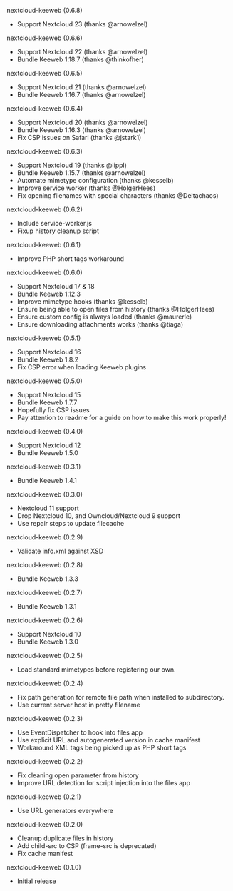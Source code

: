 nextcloud-keeweb (0.6.8)
* Support Nextcloud 23 (thanks @arnowelzel)

nextcloud-keeweb (0.6.6)
* Support Nextcloud 22 (thanks @arnowelzel)
* Bundle Keeweb 1.18.7 (thanks @thinkofher)

nextcloud-keeweb (0.6.5)
* Support Nextcloud 21 (thanks @arnowelzel)
* Bundle Keeweb 1.16.7 (thanks @arnowelzel)

nextcloud-keeweb (0.6.4)
* Support Nextcloud 20 (thanks @arnowelzel)
* Bundle Keeweb 1.16.3 (thanks @arnowelzel)
* Fix CSP issues on Safari (thanks @jstark1)

nextcloud-keeweb (0.6.3)
* Support Nextcloud 19 (thanks @lippl)
* Bundle Keeweb 1.15.7 (thanks @arnowelzel)
* Automate mimetype configuration (thanks @kesselb)
* Improve service worker (thanks @HolgerHees)
* Fix opening filenames with special characters (thanks @Deltachaos)

nextcloud-keeweb (0.6.2)
* Include service-worker.js
* Fixup history cleanup script

nextcloud-keeweb (0.6.1)
* Improve PHP short tags workaround

nextcloud-keeweb (0.6.0)
* Support Nextcloud 17 & 18
* Bundle Keeweb 1.12.3
* Improve mimetype hooks (thanks @kesselb)
* Ensure being able to open files from history (thanks @HolgerHees)
* Ensure custom config is always loaded (thanks @maurerle)
* Ensure downloading attachments works (thanks @tiaga)

nextcloud-keeweb (0.5.1)
* Support Nextcloud 16
* Bundle Keeweb 1.8.2
* Fix CSP error when loading Keeweb plugins

nextcloud-keeweb (0.5.0)
* Support Nextcloud 15
* Bundle Keeweb 1.7.7
* Hopefully fix CSP issues
* Pay attention to readme for a guide on how to make this work properly!

nextcloud-keeweb (0.4.0)
* Support Nextcloud 12
* Bundle Keeweb 1.5.0

nextcloud-keeweb (0.3.1)
* Bundle Keeweb 1.4.1

nextcloud-keeweb (0.3.0)
* Nextcloud 11 support
* Drop Nextcloud 10, and Owncloud/Nextcloud 9 support
* Use repair steps to update filecache

nextcloud-keeweb (0.2.9)
* Validate info.xml against XSD

nextcloud-keeweb (0.2.8)
* Bundle Keeweb 1.3.3

nextcloud-keeweb (0.2.7)
* Bundle Keeweb 1.3.1

nextcloud-keeweb (0.2.6)
* Support Nextcloud 10
* Bundle Keeweb 1.3.0

nextcloud-keeweb (0.2.5)
* Load standard mimetypes before registering our own.

nextcloud-keeweb (0.2.4)
* Fix path generation for remote file path when installed to subdirectory.
* Use current server host in pretty filename

nextcloud-keeweb (0.2.3)
* Use EventDispatcher to hook into files app
* Use explicit URL and autogenerated version in cache manifest
* Workaround XML tags being picked up as PHP short tags

nextcloud-keeweb (0.2.2)
* Fix cleaning open parameter from history
* Improve URL detection for script injection into the files app

nextcloud-keeweb (0.2.1)
* Use URL generators everywhere

nextcloud-keeweb (0.2.0)
* Cleanup duplicate files in history
* Add child-src to CSP (frame-src is deprecated)
* Fix cache manifest

nextcloud-keeweb (0.1.0)
* Initial release